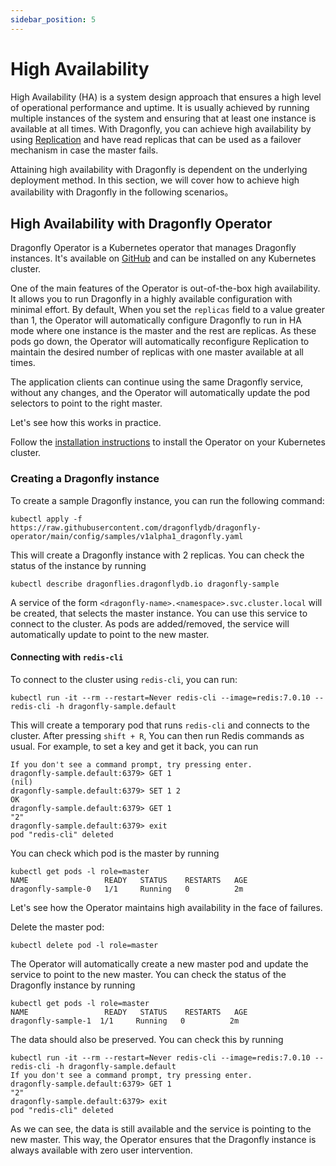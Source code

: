 ```yaml
---
sidebar_position: 5
---
```


# High Availability

High Availability (HA) is a system design approach that ensures a high level of operational performance and uptime. It is usually achieved by running multiple instances of the system and ensuring that at least one instance is available at all times. With Dragonfly, you can achieve high availability by
using [Replication](./replication.md) and have read replicas that can be used as a failover mechanism in case the master fails.

Attaining high availability with Dragonfly is dependent on the underlying deployment method. In this section, we will cover how to achieve high availability with Dragonfly in the following scenarios。

## High Availability with Dragonfly Operator

Dragonfly Operator is a Kubernetes operator that manages Dragonfly instances. It's available on [GitHub](https://github.com/dragonflydb/dragonfly-operator)
and can be installed on any Kubernetes cluster.

One of the main features of the Operator is out-of-the-box high availability. It allows you to run Dragonfly in a highly available configuration with minimal effort. By default, When you set the `replicas` field to a value greater than 1, the Operator will automatically configure Dragonfly to run in HA mode where
one instance is the master and the rest are replicas. As these pods go down, the Operator will automatically reconfigure Replication to maintain the desired number of replicas with one master available at all times.

The application clients can continue using the same Dragonfly service, without any changes, and the Operator will automatically update the pod selectors to point to the right master.

Let's see how this works in practice.

Follow the [installation instructions](../getting-started/kubernetes-operator.md#installation) to install the Operator on your Kubernetes cluster.

### Creating a Dragonfly instance

To create a sample Dragonfly instance, you can run the following command:

```shell
kubectl apply -f https://raw.githubusercontent.com/dragonflydb/dragonfly-operator/main/config/samples/v1alpha1_dragonfly.yaml
```

This will create a Dragonfly instance with 2 replicas. You can check the status of the instance by running

```shell
kubectl describe dragonflies.dragonflydb.io dragonfly-sample
```

A service of the form `<dragonfly-name>.<namespace>.svc.cluster.local` will be created, that selects the master instance. You can use this service to connect to the cluster. As pods are added/removed, the service will automatically update to point to the new master.

#### Connecting with `redis-cli`

To connect to the cluster using `redis-cli`, you can run:

```shell
kubectl run -it --rm --restart=Never redis-cli --image=redis:7.0.10 -- redis-cli -h dragonfly-sample.default
```

This will create a temporary pod that runs `redis-cli` and connects to the cluster. After pressing `shift + R`, You can then run Redis commands as
usual. For example, to set a key and get it back, you can run

```shell
If you don't see a command prompt, try pressing enter.
dragonfly-sample.default:6379> GET 1
(nil)
dragonfly-sample.default:6379> SET 1 2
OK
dragonfly-sample.default:6379> GET 1
"2"
dragonfly-sample.default:6379> exit
pod "redis-cli" deleted
```

You can check which pod is the master by running

```shell
kubectl get pods -l role=master
NAME                 READY   STATUS    RESTARTS   AGE
dragonfly-sample-0   1/1     Running   0          2m
```

Let's see how the Operator maintains high availability in the face of failures.

Delete the master pod:

```shell
kubectl delete pod -l role=master
```

The Operator will automatically create a new master pod and update the service to point to the new master. You can check the status of the Dragonfly instance by running

```shell
kubectl get pods -l role=master
NAME                 READY   STATUS    RESTARTS   AGE
dragonfly-sample-1  1/1     Running   0          2m
```

The data should also be preserved. You can check this by running

```shell
kubectl run -it --rm --restart=Never redis-cli --image=redis:7.0.10 -- redis-cli -h dragonfly-sample.default
If you don't see a command prompt, try pressing enter.
dragonfly-sample.default:6379> GET 1
"2"
dragonfly-sample.default:6379> exit
pod "redis-cli" deleted
```

As we can see, the data is still available and the service is pointing to the new master. This way, the Operator ensures that the Dragonfly instance is always available with zero user intervention.
